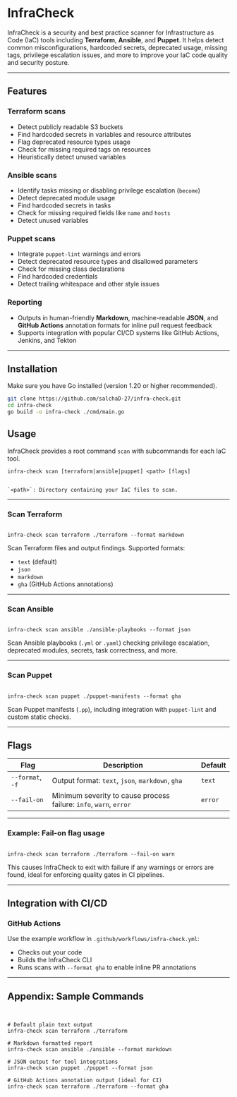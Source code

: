 # InfraCheck

InfraCheck is a security and best practice scanner for Infrastructure as Code (IaC) tools including **Terraform**, **Ansible**, and **Puppet**. It helps detect common misconfigurations, hardcoded secrets, deprecated usage, missing tags, privilege escalation issues, and more to improve your IaC code quality and security posture.

---

## Features

### Terraform scans
- Detect publicly readable S3 buckets
- Find hardcoded secrets in variables and resource attributes
- Flag deprecated resource types usage
- Check for missing required tags on resources
- Heuristically detect unused variables

### Ansible scans
- Identify tasks missing or disabling privilege escalation (`become`)
- Detect deprecated module usage
- Find hardcoded secrets in tasks
- Check for missing required fields like `name` and `hosts`
- Detect unused variables

### Puppet scans
- Integrate `puppet-lint` warnings and errors
- Detect deprecated resource types and disallowed parameters
- Check for missing class declarations
- Find hardcoded credentials
- Detect trailing whitespace and other style issues

### Reporting
- Outputs in human-friendly **Markdown**, machine-readable **JSON**, and **GitHub Actions** annotation formats for inline pull request feedback
- Supports integration with popular CI/CD systems like GitHub Actions, Jenkins, and Tekton

---
## Installation

Make sure you have Go installed (version 1.20 or higher recommended).

```bash
git clone https://github.com/salchaD-27/infra-check.git
cd infra-check
go build -o infra-check ./cmd/main.go

```
## Usage
InfraCheck provides a root command `scan` with subcommands for each IaC tool.

```
infra-check scan [terraform|ansible|puppet] <path> [flags]


`<path>`: Directory containing your IaC files to scan.
```
---

### Scan Terraform

```

infra-check scan terraform ./terraform --format markdown

```

Scan Terraform files and output findings. Supported formats:

- `text` (default)
- `json`
- `markdown`
- `gha` (GitHub Actions annotations)

---

### Scan Ansible

```

infra-check scan ansible ./ansible-playbooks --format json

```

Scan Ansible playbooks (`.yml` or `.yaml`) checking privilege escalation, deprecated modules, secrets, task correctness, and more.

---

### Scan Puppet

```

infra-check scan puppet ./puppet-manifests --format gha

```

Scan Puppet manifests (`.pp`), including integration with `puppet-lint` and custom static checks.

---

## Flags

| Flag           | Description                                      | Default |
|----------------|------------------------------------------------|---------|
| `--format`, `-f` | Output format: `text`, `json`, `markdown`, `gha` | `text`  |
| `--fail-on`    | Minimum severity to cause process failure: `info`, `warn`, `error` | `error` |

---

### Example: Fail-on flag usage

```

infra-check scan terraform ./terraform --fail-on warn

```

This causes InfraCheck to exit with failure if any warnings or errors are found, ideal for enforcing quality gates in CI pipelines.

---

## Integration with CI/CD

### GitHub Actions

Use the example workflow in `.github/workflows/infra-check.yml`:

- Checks out your code
- Builds the InfraCheck CLI
- Runs scans with `--format gha` to enable inline PR annotations


---

## Appendix: Sample Commands

```


# Default plain text output
infra-check scan terraform ./terraform

# Markdown formatted report
infra-check scan ansible ./ansible --format markdown

# JSON output for tool integrations
infra-check scan puppet ./puppet --format json

# GitHub Actions annotation output (ideal for CI)
infra-check scan terraform ./terraform --format gha

```


